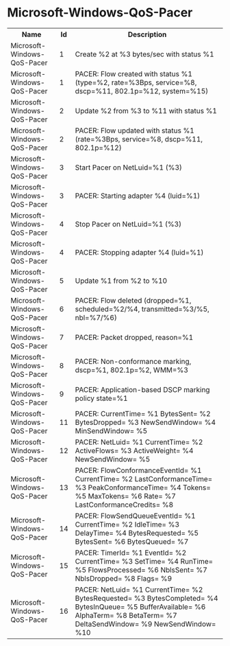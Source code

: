 # Microsoft-Windows-QoS-Pacer

<table>
<colgroup><col/><col/><col/></colgroup>
<tr><th>Name</th><th>Id</th><th>Description</th></tr>
<tr><td>Microsoft-Windows-QoS-Pacer</td><td>1</td><td>Create %2 at %3 bytes/sec with status %1</td></tr>
<tr><td>Microsoft-Windows-QoS-Pacer</td><td>1</td><td>PACER: Flow created with status %1 (type=%2, rate=%3Bps, service=%8, dscp=%11, 802.1p=%12, system=%15)</td></tr>
<tr><td>Microsoft-Windows-QoS-Pacer</td><td>2</td><td>Update %2 from %3 to %11 with status %1</td></tr>
<tr><td>Microsoft-Windows-QoS-Pacer</td><td>2</td><td>PACER: Flow updated with status %1 (rate=%3Bps, service=%8, dscp=%11, 802.1p=%12)</td></tr>
<tr><td>Microsoft-Windows-QoS-Pacer</td><td>3</td><td>Start Pacer on NetLuid=%1 (%3)</td></tr>
<tr><td>Microsoft-Windows-QoS-Pacer</td><td>3</td><td>PACER: Starting adapter %4 (luid=%1)</td></tr>
<tr><td>Microsoft-Windows-QoS-Pacer</td><td>4</td><td>Stop Pacer on NetLuid=%1 (%3)</td></tr>
<tr><td>Microsoft-Windows-QoS-Pacer</td><td>4</td><td>PACER: Stopping adapter %4 (luid=%1)</td></tr>
<tr><td>Microsoft-Windows-QoS-Pacer</td><td>5</td><td>Update %1 from %2 to %10</td></tr>
<tr><td>Microsoft-Windows-QoS-Pacer</td><td>6</td><td>PACER: Flow deleted (dropped=%1, scheduled=%2/%4, transmitted=%3/%5, nbl=%7/%6)</td></tr>
<tr><td>Microsoft-Windows-QoS-Pacer</td><td>7</td><td>PACER: Packet dropped, reason=%1</td></tr>
<tr><td>Microsoft-Windows-QoS-Pacer</td><td>8</td><td>PACER: Non-conformance marking, dscp=%1, 802.1p=%2, WMM=%3</td></tr>
<tr><td>Microsoft-Windows-QoS-Pacer</td><td>9</td><td>PACER: Application-based DSCP marking policy state=%1</td></tr>
<tr><td>Microsoft-Windows-QoS-Pacer</td><td>11</td><td>PACER: CurrentTime= %1 BytesSent= %2 BytesDropped= %3 NewSendWindow= %4 MinSendWindow= %5</td></tr>
<tr><td>Microsoft-Windows-QoS-Pacer</td><td>12</td><td>PACER: NetLuid= %1 CurrentTime= %2 ActiveFlows= %3 ActiveWeight= %4 NewSendWindow= %5</td></tr>
<tr><td>Microsoft-Windows-QoS-Pacer</td><td>13</td><td>PACER: FlowConformanceEventId= %1 CurrentTime= %2 LastConformanceTime= %3 PeakConformanceTime= %4 Tokens= %5 MaxTokens= %6 Rate= %7 LastConformanceCredits= %8</td></tr>
<tr><td>Microsoft-Windows-QoS-Pacer</td><td>14</td><td>PACER: FlowSendQueueEventId= %1 CurrentTime= %2 IdleTime= %3 DelayTime= %4 BytesRequested= %5 BytesSent= %6 BytesQueued= %7</td></tr>
<tr><td>Microsoft-Windows-QoS-Pacer</td><td>15</td><td>PACER: TimerId= %1 EventId= %2 CurrentTime= %3 SetTime= %4 RunTime= %5 FlowsProcessed= %6 NblsSent= %7 NblsDropped= %8 Flags= %9</td></tr>
<tr><td>Microsoft-Windows-QoS-Pacer</td><td>16</td><td>PACER: NetLuid= %1 CurrentTime= %2 BytesRequested= %3 BytesCompleted= %4 BytesInQueue= %5 BufferAvailable= %6 AlphaTerm= %8 BetaTerm= %7 DeltaSendWindow= %9 NewSendWindow= %10</td></tr>
</table>
